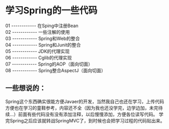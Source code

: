 # 学习Spring的一些代码
01 ------------ 在Sping中注册Bean  
02 ------------ 一些注解的使用  
03 ------------ Spring和Web的整合  
04 ------------ Spring和Junit的整合  
05 ------------ JDK的代理实现  
06 ------------ Cglib的代理实现  
07 ------------ Spring的AOP（面向切面）  
08 ------------ Spring整合AspectJ（面向切面）  
## 一些想说的：
Spring这个东西确实很能方便Javaer的开发，当然我自己也还在学习，上传代码方便也在学习的童鞋参考，内容还不全（因为我也还没学完，边学边加，未完待续...）前面有些代码没有没有添加注释，以后慢慢添加，方便各位读写代码。
学完Spring之后应该就转战SpringMVC了，到时候也会把学习过程的代码贴出来。
